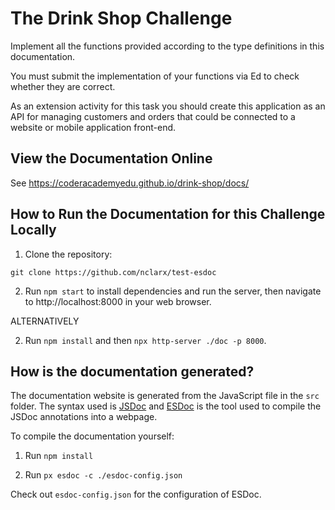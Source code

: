 # The Drink Shop Challenge

Implement all the functions provided according to the type definitions in this documentation.

You must submit the implementation of your functions via Ed to check whether they are correct.

As an extension activity for this task you should create this application as an API for managing customers and orders that could be connected to a website or mobile application front-end.

## View the Documentation Online

See https://coderacademyedu.github.io/drink-shop/docs/

## How to Run the Documentation for this Challenge Locally

1. Clone the repository:

```shell
git clone https://github.com/nclarx/test-esdoc
```

2. Run `npm start` to install dependencies and run the server, then navigate to http://localhost:8000 in your web browser.

ALTERNATIVELY

2. Run `npm install` and then `npx http-server ./doc -p 8000`.

## How is the documentation generated?

The documentation website is generated from the JavaScript file in the `src` folder. The syntax used is [JSDoc](https://devdocs.io/jsdoc/) and [ESDoc](https://esdoc.org/) is the tool used to compile the JSDoc annotations into a webpage.

To compile the documentation yourself:

1. Run `npm install`

2. Run `px esdoc -c ./esdoc-config.json`

Check out `esdoc-config.json` for the configuration of ESDoc.